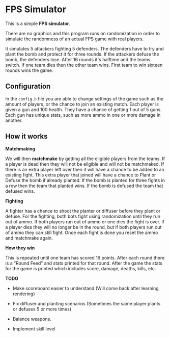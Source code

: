 # FPS Simulator

This is a simple **FPS simulator**.

There are no graphics and this program runs on randomization in order to simulate the randomness of an actual FPS game with real players.

  

It simulates 5 attackers fighting 5 defenders. The defenders have to try and plant the bomb and protect it for three rounds. If the attackers defuse the bomb, the defenders lose. After 16 rounds it's halftime and the teams switch. If one team dies then the other team wins. First team to win sixteen rounds wins the game.

  

## **Configuration**

  

In the `config.h` file you are able to change settings of the game such as the amount of players, or the chance to join an existing match. Each player is given a gun and 100 health. They have a chance of getting 1 out of 5 guns. Each gun has unique stats, such as more ammo in one or more damage in another.

  

## **How it works**

  

**Matchmaking**

  

We will then **matchmake** by getting all the eligible players from the teams. If a player is dead then they will not be eligible and will not be matchmaked. If there is an extra player left over then it will have a chance to be added to an existing fight. This extra player that joined will have a chance to Plant or Defuse the bomb if already planted. If the bomb is planted for three fights in a row then the team that planted wins. If the bomb is defused the team that defused wins.

  

**Fighting**

  

A fighter has a chance to shoot the planter or diffuser before they plant or defuse. For the fighting, both bots fight using randomization until they run out of ammo. If both players run out of ammo or one dies the fight is over. If a player dies they will no longer be in the round, but if both players run out of ammo they can still fight. Once each fight is done you reset the ammo and matchmake again.

  

**How they win**

  

This is repeated until one team has scored 16 points. After each round there is a “Round Feed” and stats printed for that round. After the game the stats for the game is printed which includes score, damage, deaths, kills, etc.

  

**TODO**

  

- Make scoreboard easier to understand (Will come back after learning rendering)

- Fix diffuser and planting scenarios (Sometimes the same player plants or defuses 5 or more times)

- Balance weapons.

- Implement skill level
